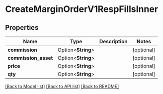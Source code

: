 # CreateMarginOrderV1RespFillsInner

## Properties

Name | Type | Description | Notes
------------ | ------------- | ------------- | -------------
**commission** | Option<**String**> |  | [optional]
**commission_asset** | Option<**String**> |  | [optional]
**price** | Option<**String**> |  | [optional]
**qty** | Option<**String**> |  | [optional]

[[Back to Model list]](../README.md#documentation-for-models) [[Back to API list]](../README.md#documentation-for-api-endpoints) [[Back to README]](../README.md)


